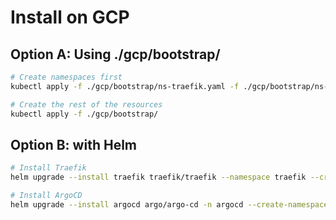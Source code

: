 # Install on GCP

## Option A: Using ./gcp/bootstrap/

```sh
# Create namespaces first
kubectl apply -f ./gcp/bootstrap/ns-traefik.yaml -f ./gcp/bootstrap/ns-argocd.yaml

# Create the rest of the resources
kubectl apply -f ./gcp/bootstrap/
```

## Option B: with Helm

```sh
# Install Traefik
helm upgrade --install traefik traefik/traefik --namespace traefik --create-namespace -f ./traefik/values.yaml

# Install ArgoCD
helm upgrade --install argocd argo/argo-cd -n argocd --create-namespace --values argocd/values.yaml
```
